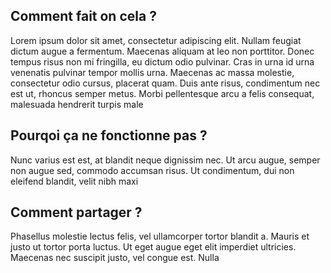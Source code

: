 ## Comment fait on cela ?

Lorem ipsum dolor sit amet, consectetur adipiscing elit. Nullam feugiat dictum augue a fermentum. Maecenas aliquam at leo non porttitor. Donec tempus risus non mi fringilla, eu dictum odio pulvinar. Cras in urna id urna venenatis pulvinar tempor mollis urna. Maecenas ac massa molestie, consectetur odio cursus, placerat quam. Duis ante risus, condimentum nec est ut, rhoncus semper metus. Morbi pellentesque arcu a felis consequat, malesuada hendrerit turpis male

## Pourqoi ça ne fonctionne pas ?

Nunc varius est est, at blandit neque dignissim nec. Ut arcu augue, semper non augue sed, commodo accumsan risus. Ut condimentum, dui non eleifend blandit, velit nibh maxi

## Comment partager ?

Phasellus molestie lectus felis, vel ullamcorper tortor blandit a. Mauris et justo ut tortor porta luctus. Ut eget augue eget elit imperdiet ultricies. Maecenas nec suscipit justo, vel congue est. Nulla
